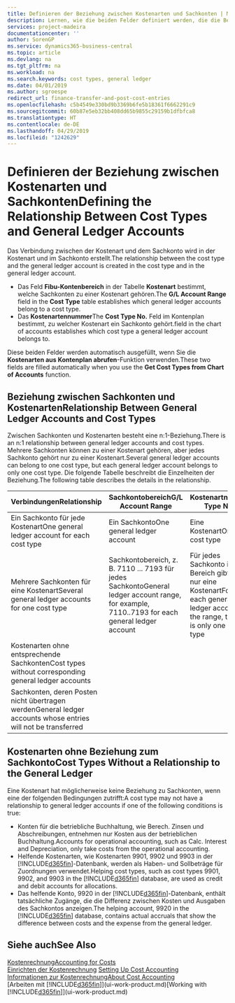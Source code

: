 ```yaml
---
title: Definieren der Beziehung zwischen Kostenarten und Sachkonten | Microsoft Docs
description: Lernen, wie die beiden Felder definiert werden, die die Beziehung zwischen Kostenart und Sachkonto festlegen
services: project-madeira
documentationcenter: ''
author: SorenGP
ms.service: dynamics365-business-central
ms.topic: article
ms.devlang: na
ms.tgt_pltfrm: na
ms.workload: na
ms.search.keywords: cost types, general ledger
ms.date: 04/01/2019
ms.author: sgroespe
redirect_url: finance-transfer-and-post-cost-entries
ms.openlocfilehash: c5b4549e330bd9b3369b6fe5b18361f6662291c9
ms.sourcegitcommit: 60b87e5eb32bb408dd65b9855c29159b1dfbfca8
ms.translationtype: HT
ms.contentlocale: de-DE
ms.lasthandoff: 04/29/2019
ms.locfileid: "1242629"
---
```

# <a name="defining-the-relationship-between-cost-types-and-general-ledger-accounts"></a><span data-ttu-id="2fa8f-103">Definieren der Beziehung zwischen Kostenarten und Sachkonten</span><span class="sxs-lookup"><span data-stu-id="2fa8f-103">Defining the Relationship Between Cost Types and General Ledger Accounts</span></span>
<span data-ttu-id="2fa8f-104">Das Verbindung zwischen der Kostenart und dem Sachkonto wird in der Kostenart und im Sachkonto erstellt.</span><span class="sxs-lookup"><span data-stu-id="2fa8f-104">The relationship between the cost type and the general ledger account is created in the cost type and in the general ledger account.</span></span>  

* <span data-ttu-id="2fa8f-105">Das Feld **Fibu-Kontenbereich** in der Tabelle **Kostenart** bestimmt, welche Sachkonten zu einer Kostenart gehören.</span><span class="sxs-lookup"><span data-stu-id="2fa8f-105">The **G/L Account Range** field in the **Cost Type** table establishes which general ledger accounts belong to a cost type.</span></span>  
* <span data-ttu-id="2fa8f-106">Das **Kostenartennummer**</span><span class="sxs-lookup"><span data-stu-id="2fa8f-106">The **Cost Type No.**</span></span> <span data-ttu-id="2fa8f-107">Feld im Kontenplan bestimmt, zu welcher Kostenart ein Sachkonto gehört.</span><span class="sxs-lookup"><span data-stu-id="2fa8f-107">field in the chart of accounts establishes which cost type a general ledger account belongs to.</span></span>  

<span data-ttu-id="2fa8f-108">Diese beiden Felder werden automatisch ausgefüllt, wenn Sie die **Kostenarten aus Kontenplan abrufen**-Funktion verwenden.</span><span class="sxs-lookup"><span data-stu-id="2fa8f-108">These two fields are filled automatically when you use the **Get Cost Types from Chart of Accounts** function.</span></span>  

## <a name="relationship-between-general-ledger-accounts-and-cost-types"></a><span data-ttu-id="2fa8f-109">Beziehung zwischen Sachkonten und Kostenarten</span><span class="sxs-lookup"><span data-stu-id="2fa8f-109">Relationship Between General Ledger Accounts and Cost Types</span></span>  
<span data-ttu-id="2fa8f-110">Zwischen Sachkonten und Kostenarten besteht eine n:1-Beziehung.</span><span class="sxs-lookup"><span data-stu-id="2fa8f-110">There is an n:1 relationship between general ledger accounts and cost types.</span></span> <span data-ttu-id="2fa8f-111">Mehrere Sachkonten können zu einer Kostenart gehören, aber jedes Sachkonto gehört nur zu einer Kostenart.</span><span class="sxs-lookup"><span data-stu-id="2fa8f-111">Several general ledger accounts can belong to one cost type, but each general ledger account belongs to only one cost type.</span></span> <span data-ttu-id="2fa8f-112">Die folgende Tabelle beschreibt die Einzelheiten der Beziehung.</span><span class="sxs-lookup"><span data-stu-id="2fa8f-112">The following table describes the details in the relationship.</span></span>  

|<span data-ttu-id="2fa8f-113">Verbindungen</span><span class="sxs-lookup"><span data-stu-id="2fa8f-113">Relationship</span></span>|<span data-ttu-id="2fa8f-114">**Sachkontobereich**</span><span class="sxs-lookup"><span data-stu-id="2fa8f-114">**G/L Account Range**</span></span>|<span data-ttu-id="2fa8f-115">**Kostenartnr.**</span><span class="sxs-lookup"><span data-stu-id="2fa8f-115">**Cost Type No.**</span></span>|  
|------------------|------------------------------------------------|-------------------------------------------|  
|<span data-ttu-id="2fa8f-116">Ein Sachkonto für jede Kostenart</span><span class="sxs-lookup"><span data-stu-id="2fa8f-116">One general ledger account for each cost type</span></span>|<span data-ttu-id="2fa8f-117">Ein Sachkonto</span><span class="sxs-lookup"><span data-stu-id="2fa8f-117">One general ledger account</span></span>|<span data-ttu-id="2fa8f-118">Eine Kostenart</span><span class="sxs-lookup"><span data-stu-id="2fa8f-118">One cost type</span></span>|  
|<span data-ttu-id="2fa8f-119">Mehrere Sachkonten für eine Kostenart</span><span class="sxs-lookup"><span data-stu-id="2fa8f-119">Several general ledger accounts for one cost type</span></span>|<span data-ttu-id="2fa8f-120">Sachkontobereich, z. B. 7110 ... 7193 für jedes Sachkonto</span><span class="sxs-lookup"><span data-stu-id="2fa8f-120">General ledger account range, for example, 7110..7193 for each general ledger account</span></span>|<span data-ttu-id="2fa8f-121">Für jedes Sachkonto im Bereich gibt es nur eine Kostenart</span><span class="sxs-lookup"><span data-stu-id="2fa8f-121">For each general ledger account in the range, there is only one cost type</span></span>|  
|<span data-ttu-id="2fa8f-122">Kostenarten ohne entsprechende Sachkonten</span><span class="sxs-lookup"><span data-stu-id="2fa8f-122">Cost types without corresponding general ledger accounts</span></span>|<Empty>||  
|<span data-ttu-id="2fa8f-123">Sachkonten, deren Posten nicht übertragen werden</span><span class="sxs-lookup"><span data-stu-id="2fa8f-123">General ledger accounts whose entries will not be transferred</span></span>||<Empty>|  

## <a name="cost-types-without-a-relationship-to-the-general-ledger"></a><span data-ttu-id="2fa8f-124">Kostenarten ohne Beziehung zum Sachkonto</span><span class="sxs-lookup"><span data-stu-id="2fa8f-124">Cost Types Without a Relationship to the General Ledger</span></span>  
<span data-ttu-id="2fa8f-125">Eine Kostenart hat möglicherweise keine Beziehung zu Sachkonten, wenn eine der folgenden Bedingungen zutrifft:</span><span class="sxs-lookup"><span data-stu-id="2fa8f-125">A cost type may not have a relationship to general ledger accounts if one of the following conditions is true:</span></span>  

* <span data-ttu-id="2fa8f-126">Konten für die betriebliche Buchhaltung, wie Berech. Zinsen und Abschreibungen, entnehmen nur Kosten aus der betrieblichen Buchhaltung.</span><span class="sxs-lookup"><span data-stu-id="2fa8f-126">Accounts for operational accounting, such as Calc. Interest and Depreciation, only take costs from the operational accounting.</span></span>  
* <span data-ttu-id="2fa8f-127">Helfende Kostenarten, wie Kostenarten 9901, 9902 und 9903 in der [!INCLUDE[d365fin](includes/d365fin_md.md)]-Datenbank, werden als Haben- und Sollbeträge für Zuordnungen verwendet.</span><span class="sxs-lookup"><span data-stu-id="2fa8f-127">Helping cost types, such as cost types 9901, 9902, and 9903 in the [!INCLUDE[d365fin](includes/d365fin_md.md)] database, are used as credit and debit accounts for allocations.</span></span>  
* <span data-ttu-id="2fa8f-128">Das helfende Konto, 9920 in der [!INCLUDE[d365fin](includes/d365fin_md.md)]-Datenbank, enthält tatsächliche Zugänge, die die Differenz zwischen Kosten und Ausgaben des Sachkontos anzeigen.</span><span class="sxs-lookup"><span data-stu-id="2fa8f-128">The helping account, 9920 in the [!INCLUDE[d365fin](includes/d365fin_md.md)] database, contains actual accruals that show the difference between costs and the expense from the general ledger.</span></span>  

## <a name="see-also"></a><span data-ttu-id="2fa8f-129">Siehe auch</span><span class="sxs-lookup"><span data-stu-id="2fa8f-129">See Also</span></span>  
[<span data-ttu-id="2fa8f-130">Kostenrechnung</span><span class="sxs-lookup"><span data-stu-id="2fa8f-130">Accounting for Costs</span></span>](finance-manage-cost-accounting.md)  
<span data-ttu-id="2fa8f-131">[Einrichten der Kostenrechnung](finance-set-up-cost-accounting.md) </span><span class="sxs-lookup"><span data-stu-id="2fa8f-131">[Setting Up Cost Accounting](finance-set-up-cost-accounting.md) </span></span>  
[<span data-ttu-id="2fa8f-132">Informationen zur Kostenrechnung</span><span class="sxs-lookup"><span data-stu-id="2fa8f-132">About Cost Accounting</span></span>](finance-about-cost-accounting.md)  
<span data-ttu-id="2fa8f-133">[Arbeiten mit [!INCLUDE[d365fin](includes/d365fin_md.md)]](ui-work-product.md)</span><span class="sxs-lookup"><span data-stu-id="2fa8f-133">[Working with [!INCLUDE[d365fin](includes/d365fin_md.md)]](ui-work-product.md)</span></span>
